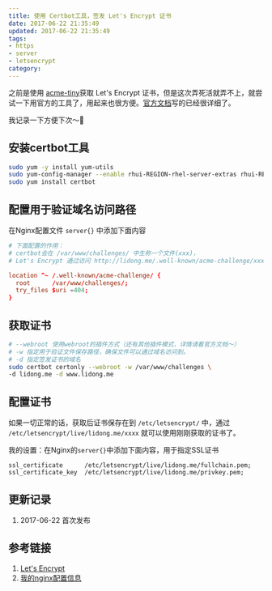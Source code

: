```yaml
---
title: 使用 Certbot工具，签发 Let's Encrypt 证书
date: 2017-06-22 21:35:49
updated: 2017-06-22 21:35:49
tags:
- https
- server
- letsencrypt
category:
---
```


之前是使用 [acme-tiny](https://github.com/diafygi/acme-tiny)获取 Let's Encrypt 证书，但是这次弄死活就弄不上，就尝试一下用官方的工具了，用起来也很方便。[官方文档](https://certbot.eff.org/)写的已经很详细了。

我记录一下方便下次～🤗

## 安装certbot工具

```sh
sudo yum -y install yum-utils
sudo yum-config-manager --enable rhui-REGION-rhel-server-extras rhui-REGION-rhel-server-optional
sudo yum install certbot
```

## 配置用于验证域名访问路径

在Nginx配置文件 `server{}` 中添加下面内容

```conf
# 下面配置的作用：
# certbot会在 /var/www/challenges/ 中生称一个文件(xxx)，
# Let's Encrypt 通过访问 http://lidong.me/.well-known/acme-challenge/xxx 来验证域名的归属

location ^~ /.well-known/acme-challenge/ {
  root      /var/www/challenges/;
  try_files $uri =404;
}
```

## 获取证书

``` sh
# --webroot 使用webroot的插件方式（还有其他插件模式，详情请看官方文档～）
# -w 指定用于验证文件保存路径，确保文件可以通过域名访问到。
# -d 指定签发证书的域名
sudo certbot certonly --webroot -w /var/www/challenges \
-d lidong.me -d www.lidong.me
```

## 配置证书

如果一切正常的话，获取后证书保存在到 `/etc/letsencrypt/` 中，通过 `/etc/letsencrypt/live/lidong.me/xxxx` 就可以使用刚刚获取的证书了。

我的设置：在Nginx的`server{}`中添加下面内容，用于指定SSL证书

```
ssl_certificate      /etc/letsencrypt/live/lidong.me/fullchain.pem;
ssl_certificate_key  /etc/letsencrypt/live/lidong.me/privkey.pem;
```

## 更新记录

1. 2017-06-22 首次发布

## 参考链接

1. [Let's Encrypt](https://certbot.eff.org)
2. [我的nginx配置信息](https://github.com/OOnnnOO/nginx-conf)
